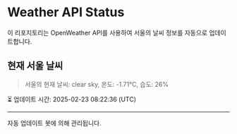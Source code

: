 
# Weather API Status

이 리포지토리는 OpenWeather API를 사용하여 서울의 날씨 정보를 자동으로 업데이트합니다.

## 현재 서울 날씨
> 서울의 현재 날씨: clear sky, 온도: -1.71°C, 습도: 26%

⏳ 업데이트 시간: 2025-02-23 08:22:36 (UTC)

---
자동 업데이트 봇에 의해 관리됩니다.
